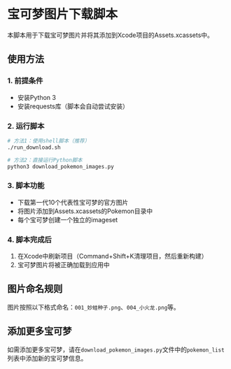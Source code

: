 # 宝可梦图片下载脚本

本脚本用于下载宝可梦图片并将其添加到Xcode项目的Assets.xcassets中。

## 使用方法

### 1. 前提条件

- 安装Python 3
- 安装requests库（脚本会自动尝试安装）

### 2. 运行脚本

```bash
# 方法1：使用shell脚本（推荐）
./run_download.sh

# 方法2：直接运行Python脚本
python3 download_pokemon_images.py
```

### 3. 脚本功能

- 下载第一代10个代表性宝可梦的官方图片
- 将图片添加到Assets.xcassets的Pokemon目录中
- 每个宝可梦创建一个独立的imageset

### 4. 脚本完成后

1. 在Xcode中刷新项目（Command+Shift+K清理项目，然后重新构建）
2. 宝可梦图片将被正确加载到应用中

## 图片命名规则

图片按照以下格式命名：`001_妙蛙种子.png`、`004_小火龙.png`等。

## 添加更多宝可梦

如需添加更多宝可梦，请在`download_pokemon_images.py`文件中的`pokemon_list`列表中添加新的宝可梦信息。 